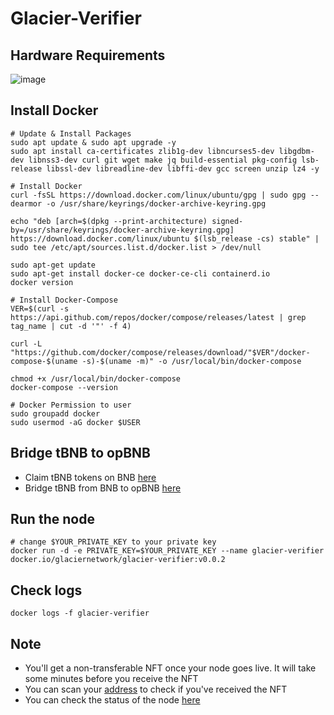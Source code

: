 # Glacier-Verifier

## Hardware Requirements
![image](https://github.com/user-attachments/assets/eb109899-3204-4356-b7ea-79a595b27273)

## Install Docker
```console
# Update & Install Packages
sudo apt update & sudo apt upgrade -y
sudo apt install ca-certificates zlib1g-dev libncurses5-dev libgdbm-dev libnss3-dev curl git wget make jq build-essential pkg-config lsb-release libssl-dev libreadline-dev libffi-dev gcc screen unzip lz4 -y

# Install Docker
curl -fsSL https://download.docker.com/linux/ubuntu/gpg | sudo gpg --dearmor -o /usr/share/keyrings/docker-archive-keyring.gpg

echo "deb [arch=$(dpkg --print-architecture) signed-by=/usr/share/keyrings/docker-archive-keyring.gpg] https://download.docker.com/linux/ubuntu $(lsb_release -cs) stable" | sudo tee /etc/apt/sources.list.d/docker.list > /dev/null

sudo apt-get update
sudo apt-get install docker-ce docker-ce-cli containerd.io
docker version

# Install Docker-Compose
VER=$(curl -s https://api.github.com/repos/docker/compose/releases/latest | grep tag_name | cut -d '"' -f 4)

curl -L "https://github.com/docker/compose/releases/download/"$VER"/docker-compose-$(uname -s)-$(uname -m)" -o /usr/local/bin/docker-compose

chmod +x /usr/local/bin/docker-compose
docker-compose --version

# Docker Permission to user
sudo groupadd docker
sudo usermod -aG docker $USER
```
## Bridge tBNB to opBNB
* Claim tBNB tokens on BNB [here](https://www.bnbchain.org/en/testnet-faucet)
* Bridge tBNB from BNB to opBNB [here](https://opbnb-testnet-bridge.bnbchain.org/deposit)

## Run the node
```console
# change $YOUR_PRIVATE_KEY to your private key
docker run -d -e PRIVATE_KEY=$YOUR_PRIVATE_KEY --name glacier-verifier docker.io/glaciernetwork/glacier-verifier:v0.0.2
```
## Check logs
```console
docker logs -f glacier-verifier
```
## Note
* You'll get a non-transferable NFT once your node goes live. It will take some minutes before you receive the NFT
* You can scan your [address](https://testnet.opbnbscan.com) to check if you've received the NFT
* You can check the status of the node [here](https://testnet.nodes.glacier.io/status)
